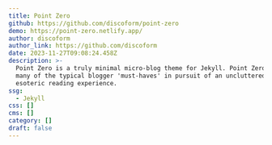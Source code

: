 ```yaml
---
title: Point Zero
github: https://github.com/discoform/point-zero
demo: https://point-zero.netlify.app/
author: discoform
author_link: https://github.com/discoform
date: 2023-11-27T09:08:24.458Z
description: >-
  Point Zero is a truly minimal micro-blog theme for Jekyll. Point Zero eschews
  many of the typical blogger 'must-haves' in pursuit of an uncluttered and
  esoteric reading experience.
ssg:
  - Jekyll
css: []
cms: []
category: []
draft: false
---
```

